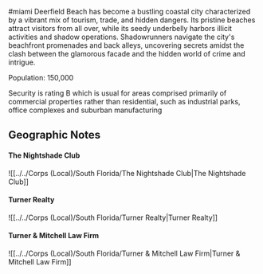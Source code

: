 #miami
Deerfield Beach has become a bustling coastal city characterized by a vibrant mix of tourism, trade, and hidden dangers. Its pristine beaches attract visitors from all over, while its seedy underbelly harbors illicit activities and shadow operations. Shadowrunners navigate the city's beachfront promenades and back alleys, uncovering secrets amidst the clash between the glamorous facade and the hidden world of crime and intrigue.

Population: 150,000

Security is rating B which is usual for areas comprised primarily of commercial properties rather than residential, such as industrial parks, office complexes and suburban manufacturing

## Geographic Notes

#### The Nightshade Club
![[../../Corps (Local)/South Florida/The Nightshade Club|The Nightshade Club]]

#### Turner Realty
![[../../Corps (Local)/South Florida/Turner Realty|Turner Realty]]

#### Turner & Mitchell Law Firm
![[../../Corps (Local)/South Florida/Turner & Mitchell Law Firm|Turner & Mitchell Law Firm]]
